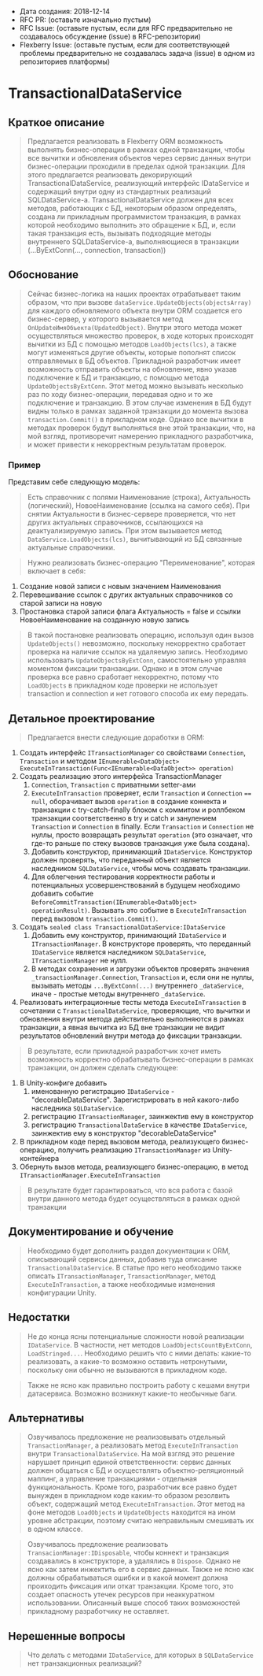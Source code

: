 - Дата создания: 2018-12-14
- RFC PR: (оставьте изначально пустым)
- RFC Issue: (оставьте пустым, если для RFC предварительно не создавалось обсуждение (issue) в RFC-репозитории)
- Flexberry Issue: (оставьте пустым, если для соответствующей проблемы предварительно не создавалась задача (issue) в одном из репозиториев платформы)

# TransactionalDataService

## Краткое описание

> Предлагается реализовать в Flexberry ORM возможность выполнять бизнес-операции в рамках одной транзакции, чтобы все вычитки и обновления объектов через сервис данных внутри бизнес-операции проходили в пределах одной транзакции. Для этого предлагается реализовать декорирующий TransactionalDataService, реализующий интерфейс IDataService и содержащий внутри одну из стандартных реализаций SQLDataService-а. TransactionalDataService должен для всех методов, работающих с БД, некоторым образом определять, создана ли прикладным программистом транзакция, в рамках которой необходимо выполнить это обращение к БД, и, если такая транзакция есть, вызывать подходящие методы внутреннего SQLDataService-а, выполняющиеся в транзакции (...ByExtConn(..., connection, transaction))

## Обоснование

> Сейчас бизнес-логика на наших проектах отрабатывает таким образом, что при вызове `dataService.UpdateObjects(objectsArray)` для каждого обновляемого объекта внутри ORM создается его бизнес-сервер, у которого вызывается метод `OnUpdateИмяОбъекта(UpdatedObject)`. Внутри этого метода может осуществляться множество проверок, в ходе которых происходят вычитки из БД с помощью методов `LoadObjects(lcs)`, а также могут изменяться другие объекты, которые пополнят список отправляемых в БД объектов. Прикладной разработчик имеет возможность отправить объекты на обновление, явно указав подключение к БД и транзакцию, с помощью метода `UpdateObjectsByExtConn`. Этот метод можно вызывать несколько раз по ходу бизнес-операции, передавая одно и то же подключение и транзакцию. В этом случае изменения в БД будут видны только в рамках заданной транзакции до момента вызова `transaction.Commit()` в прикладном коде. Однако все вычитки в методах проверок будут выполняться вне этой транзакции, что, на мой взгляд, противоречит намерению прикладного разработчика, и может привести к некорректным результатам проверок.

### Пример
Представим себе следующую модель: 
> Есть справочник с полями Наименование (строка), Актуальность (логический), НовоеНаименование (ссылка на самого себя). При снятии Актуальности в бизнес-сервере проверяется, что нет других актуальных справочников, ссылающихся на деактуализируемую запись. При этом вызывается метод `DataService.LoadObjects(lcs)`, вычитывающий из БД связанные актуальные справочники. 

> Нужно реализовать бизнес-операцию "Переименование", которая включает в себя:
1. Создание новой записи с новым значением Наименования
2. Перевешивание ссылок с других актуальных справочников со старой записи на новую
3. Простановка старой записи флага Актуальность = false и ссылки НовоеНаименование на созданную новую запись

> В такой постановке реализовать операцию, используя один вызов `UpdateObjects()` невозможно, поскольку некорректно сработает проверка на наличие ссылок на удаляемую запись. Необходимо использовать `UpdateObjectsByExtConn`, самостоятельно управляя моментом фиксации транзакции. Однако и в этом случае проверка все равно сработает некорректно, потому что `LoadObjects` в прикладном коде проверки не использует transaction и connection и нет готового способа их ему передать.

## Детальное проектирование

> Предлагается внести следующие доработки в ORM:
1. Создать интерфейс `ITransactionManager` со свойствами `Connection`, `Transaction` и методом `IEnumerable<DataObject> ExecuteInTransaction(Func<IEnumerable<DataObject>> operation)`
2. Создать реализацию этого интерфейса TransactionManager
   1. `Connection`, `Transaction` с приватными setter-ами
   2. `ExecuteInTransaction` проверяет, если `Transaction` и `Connection` `== null`, оборачивает вызов `operation` в создание коннекта и транзакции с try-catch-finally блоком с коммитом и роллбеком транзакции соответственно в try и catch и занулением `Transaction` и `Connection` в finally. Если `Transaction` и `Connection` не нуллы, просто возвращать результат `operation` (это означает, что где-то раньше по стеку вызовов транзакция уже была создана).      
   3. Добавить конструктор, принимающий `IDataService`. Конструктор должен проверять, что переданный объект является наследником `SQLDataService`, чтобы мочь создавать транзакции.
   4. Для облегчения тестирования корректности работы и потенциальных усовершенствований в будущем необходимо добавить событие `BeforeCommitTransaction(IEnumerable<DataObject> operationResult)`. Вызывать это событие в `ExecuteInTransaction` перед вызовом `transaction.Commit()`.
3. Создать `sealed class TransactionalDataService:IDataService`
   1. Добавить ему конструктор, принимающий `IDataService` и `ITransactionManager`. В конструкторе проверять, что переданный `IDataService` является наследником `SQLDataService`, `ITransactionManager` не нулл.
   2. В методах сохранения и загрузки объектов проверять значения `_transactionManager.Connection`, `Transaction` и, если они не нуллы, вызывать методы `...ByExtConn(...)` внутреннего `_dataService`, иначе - простые методы внутреннего `_dataService`.
4. Реализовать интеграционные тесты метода `ExecuteInTransaction` в сочетании с `TransactionalDataService`, проверяющие, что вычитки и обновления внутри метода действительно выполняются в рамках транзакции, а явная вычитка из БД вне транзакции не видит результатов обновлений внутри метода до фиксации транзакции. 

> В результате, если прикладной разработчик хочет иметь возможность корректно обрабатывать бизнес-операции в рамках транзакции, он должен сделать следующее:
1. В Unity-конфиге добавить 
   1. именованную регистрацию `IDataService` - "decorableDataService". Зарегистрировать в ней какого-либо наследника `SQLDataService`.
   2. регистрацию `ITransactionManager`, заинжектив ему в конструктор
   3. регистрацию `TransactionalDataService` в качестве `IDataService`, заинжектив ему в конструктор "decorableDataService"
2. В прикладном коде перед вызовом метода, реализующего бизнес-операцию, получить реализацию `ITransactionManager` из Unity-контейнера
3. Обернуть вызов метода, реализующего бизнес-операцию, в метод `ITransactionManager.ExecuteInTransaction`

> В результате будет гарантироваться, что вся работа с базой внутри данного метода будет осуществляться в рамках одной транзакции

## Документирование и обучение

> Необходимо будет дополнить раздел документации к ORM, описывающий сервисы данных, добавив туда описание `TransactionalDataService`. В статье про него необходимо также описать `ITransactionManager`, `TransactionManager`, метод `ExecuteInTransaction`, а также необходимые изменения конфигурации Unity.

## Недостатки

> Не до конца ясны потенциальные сложности новой реализации `IDataService`. В частности, нет методов `LoadObjectsCountByExtConn`, `LoadStringed...`. Необходимо решить что с ними делать: какие-то реализовать, а какие-то возможно оставить нетронутыми, поскольку они обычно не вызываются в прикладном коде.

> Также не ясно как правильно построить работу с кешами внутри датасервиса. Возможно возникнут какие-то необычные баги.

## Альтернативы

> Озвучивалось предложение не реализовывать отдельный `TransactionManager`, а реализовать метод `ExecuteInTransaction` внутри `TransactionalDataService`. На мой взгляд это решение нарушает принцип единой ответственности: сервис данных должен общаться с БД и осуществлять объектно-реляционный маппинг, а управление транзакциями - отдельная функциональность. Кроме того, разработчик все равно будет вынужден в прикладном коде каким-то образом резолвить объект, содержащий метод `ExecuteInTransaction`. Этот метод на фоне методов `LoadObjects` и `UpdateObjects` находится на ином уровне абстракции, поэтому считаю неправильным смешивать их в одном классе.

> Озвучивалось предложение реализовать `TransacionManager:IDisposable`, чтобы коннект и транзакция создавались в конструкторе, а удалялись в `Dispose`. Однако не ясно как затем инжектить его в сервис данных. Также не ясно как должны обрабатываться ошибки и в какой момент должна проиходить фиксация или откат транзакции. Кроме того, это создает опасность утечек ресурсов при неаккуратном использовании. Описанный выше способ таких возможностей прикладному разработчику не оставляет.

## Нерешенные вопросы

> Что делать с методами `IDataService`, для которых в `SQLDataService` нет транзакционных реализаций?

